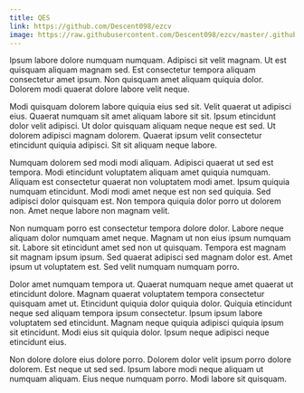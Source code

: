 ```yaml
---
title: QES
link: https://github.com/Descent098/ezcv
image: https://raw.githubusercontent.com/Descent098/ezcv/master/.github/logo.png
---
```


Ipsum labore dolore numquam numquam. Adipisci sit velit magnam. Ut est quisquam aliquam magnam sed. Est consectetur tempora aliquam consectetur amet ipsum. Non quisquam amet aliquam quiquia dolor. Dolorem modi quaerat dolore labore velit neque.

Modi quisquam dolorem labore quiquia eius sed sit. Velit quaerat ut adipisci eius. Quaerat numquam sit amet aliquam labore sit sit. Ipsum etincidunt dolor velit adipisci. Ut dolor quisquam aliquam neque neque est sed. Ut dolorem adipisci magnam dolorem. Quaerat ipsum velit consectetur etincidunt quiquia adipisci. Sit sit aliquam neque labore.

Numquam dolorem sed modi modi aliquam. Adipisci quaerat ut sed est tempora. Modi etincidunt voluptatem aliquam amet quiquia numquam. Aliquam est consectetur quaerat non voluptatem modi amet. Ipsum quiquia numquam etincidunt. Modi modi amet neque est non sed quiquia. Sed adipisci dolor quisquam est. Non tempora quiquia dolor porro ut dolorem non. Amet neque labore non magnam velit.

Non numquam porro est consectetur tempora dolore dolor. Labore neque aliquam dolor numquam amet neque. Magnam ut non eius ipsum numquam sit. Labore sit etincidunt amet sed non ut quisquam. Tempora est magnam sit magnam ipsum ipsum. Sed quaerat adipisci sed magnam dolor est. Amet ipsum ut voluptatem est. Sed velit numquam numquam porro.

Dolor amet numquam tempora ut. Quaerat numquam neque amet quaerat ut etincidunt dolore. Magnam quaerat voluptatem tempora consectetur quisquam amet ut. Etincidunt quiquia dolor quiquia dolor. Quiquia etincidunt neque sed aliquam tempora ipsum consectetur. Ipsum ipsum labore voluptatem sed etincidunt. Magnam neque quiquia adipisci quiquia ipsum sit etincidunt. Modi eius sit quiquia dolor. Ipsum neque adipisci neque etincidunt eius.

Non dolore dolore eius dolore porro. Dolorem dolor velit ipsum porro dolore dolorem. Est neque ut sed sed. Ipsum labore modi neque aliquam ut numquam aliquam. Eius neque numquam porro. Modi labore sit quisquam.
    